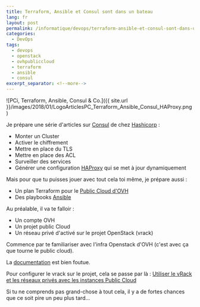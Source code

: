 ```yaml
---
title: Terraform, Ansible et Consul sont dans un bateau
lang: fr
layout: post
permalink: /informatique/devops/terraform-ansible-et-consul-sont-dans-un-bateau/
categories:
  - DevOps
tags:
  - devops
  - openstack
  - ovhpubliccloud
  - terraform
  - ansible
  - consul
excerpt_separator: <!--more-->
---
```

![PCi, Terraform, Ansible, Consul & Co.]({{ site.url }}/images/2018/01/LogoArticlesPC_Terraform_Ansible_Consul_HAProxy.png)

Je prépare une série d'articles sur [Consul](https://www.consul.io/) de chez [Hashicorp](https://www.hashicorp.com/) :
- Monter un Cluster
- Activer le chiffrement
- Mettre en place du TLS
- Mettre en place des ACL
- Surveiller des services
- Générer une configuration [HAProxy](https://www.haproxy.org/) qui se met à jour dynamiquement

<!--more-->

Mais pour que tu puisses jouer avec tout cela toi même, je prépare aussi :
- Un plan Terraform pour le [Public Cloud d'OVH](https://www.ovh.com/fr/public-cloud/instances/)
- Des playbooks [Ansible](https://www.ansible.com/)

Au préalable, il va te falloir :
- Un compte OVH
- Un projet public Cloud
- Un réseau privé d'activé sur le projet OpenStack (vrack)

Commence par te familiariser avec l'infra Openstack d'OVH (c'est avec ça que tourne le public cloud).

La [documentation](https://docs.ovh.com/fr/public-cloud/) est bien foutue.

Pour configurer le vrack sur le projet, cela se passe par là :
[Utiliser le vRack et les réseaux privés avec les instances Public Cloud](https://docs.ovh.com/fr/public-cloud/utiliser-le-vrack-et-les-reseaux-prives-avec-les-instances-public-cloud/)

Si tu ne comprends pas grand-chose à tout cela, il y a de fortes chances que ce soit pire un peu plus tard...
